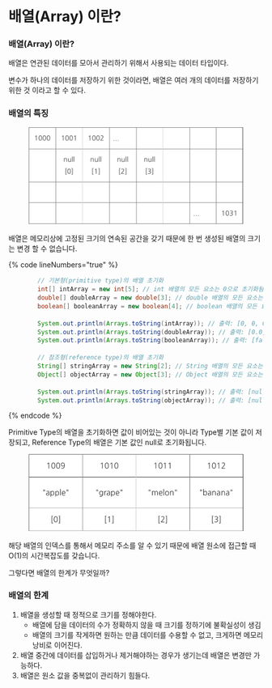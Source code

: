 # 배열(Array) 이란?

### 배열(Array) 이란?

배열은 연관된 데이터를 모아서 관리하기 위해서 사용되는 데이터 타입이다.

변수가 하나의 데이터를 저장하기 위한 것이라면, 배열은 여러 개의 데이터를 저장하기 위한 것 이라고 할 수 있다.



### 배열의 특징

<div align="left">

<figure><img src="../../.gitbook/assets/image (3).png" alt="" width="563"><figcaption></figcaption></figure>

</div>

배열은 메모리상에 고정된 크기의 연속된 공간을 갖기 때문에 한 번 생성된 배열의 크기는 변경 할 수 없습니다.

{% code lineNumbers="true" %}
```java
        // 기본형(primitive type)의 배열 초기화
        int[] intArray = new int[5]; // int 배열의 모든 요소는 0으로 초기화됨
        double[] doubleArray = new double[3]; // double 배열의 모든 요소는 0.0으로 초기화됨
        boolean[] booleanArray = new boolean[4]; // boolean 배열의 모든 요소는 false로 초기화됨
        
        System.out.println(Arrays.toString(intArray)); // 출력: [0, 0, 0, 0, 0]
        System.out.println(Arrays.toString(doubleArray)); // 출력: [0.0, 0.0, 0.0]
        System.out.println(Arrays.toString(booleanArray)); // 출력: [false, false, false, false]
        
        // 참조형(reference type)의 배열 초기화
        String[] stringArray = new String[2]; // String 배열의 모든 요소는 null로 초기화됨
        Object[] objectArray = new Object[3]; // Object 배열의 모든 요소는 null로 초기화됨
        
        System.out.println(Arrays.toString(stringArray)); // 출력: [null, null]
        System.out.println(Arrays.toString(objectArray)); // 출력: [null, null, null]
```
{% endcode %}

Primitive Type의 배열을 초기화하면 값이 비어있는 것이 아니라 Type별 기본 값이 저장되고, Reference Type의 배열은 기본 값인 null로 초기화됩니다.

<div align="left">

<figure><img src="../../.gitbook/assets/image.png" alt="" width="563"><figcaption></figcaption></figure>

</div>

해당 배열의 인덱스를 통해서 메모리 주소를 알 수 있기 때문에 배열 원소에 접근할 때 O(1)의 시간복잡도를 갖습니다.



그렇다면 배열의 한계가 무엇일까?

### 배열의 한계

1. 배열을 생성할 때 정적으로 크기를 정해야한다.
   * 배열에 담을 데이터의 수가 정확하지 않을 때 크기를 정하기에 불확실성이 생김
   * 배열의 크기를 작게하면 원하는 만큼 데이터를 수용할 수 없고, 크게하면 메모리 낭비로 이어진다.
2. 배열 중간에 데이터를 삽입하거나 제거해야하는 경우가 생기는데 배열은 변경만 가능하다.
3. 배열은 원소 값을 중복없이 관리하기 힘들다.
